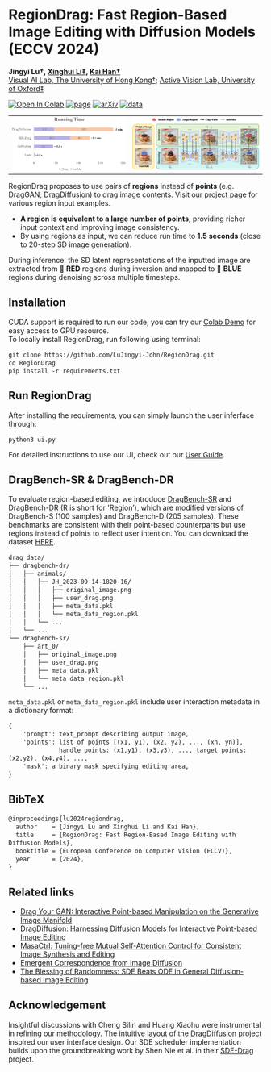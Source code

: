# RegionDrag: Fast Region-Based Image Editing with Diffusion Models (ECCV 2024)
 **Jingyi Lu†, [Xinghui Li‡](https://xinghui-li.github.io/), [Kai Han†](https://www.kaihan.org/)**<br>
[Visual AI Lab, The University of Hong Kong†](https://visailab.github.io/index.html); [Active Vision Lab, University of Oxford‡](https://www.robots.ox.ac.uk/ActiveVision/)

[![Open In Colab](https://colab.research.google.com/assets/colab-badge.svg)](https://colab.research.google.com/drive/1pnq9t_1zZ8yL_Oba20eBLVZLp3glniBR?usp=sharing)
 <a href="https://visual-ai.github.io/regiondrag"><img alt='page' src="https://img.shields.io/badge/Project-Website-orange"></a>
 <a href="https://arxiv.org/abs/2407.18247"><img alt='arXiv' src="https://img.shields.io/badge/arXiv-2407.18247-b31b1b.svg"></a>
  <a href="https://drive.google.com/file/d/1rdi4Rqka8zqHTbPyhQYtFC2UdWvAeAGV/view?usp=sharing"><img alt='data' src="https://img.shields.io/badge/Download-Dataset-green.svg"></a>


<table> <tr> <td><img src="assets/time.png" width="450" alt="Time"></td> <td><img src="assets/pipe.png" width="500" alt="Pipe"></td> </tr> </table>

RegionDrag proposes to use pairs of **regions** instead of **points** (e.g. DragGAN, DragDiffusion) to drag image contents. Visit our [project page](https://visual-ai.github.io/regiondrag) for various region input examples.
- **A region is equivalent to a large number of points**, providing richer input context and improving image consistency.
- By using regions as input, we can reduce run time to **1.5 seconds** (close to 20-step SD image generation).

During inference, the SD latent representations of the inputted image are extracted from 🔴 **RED** regions during inversion and mapped to 🔵 **BLUE** regions during denoising across multiple timesteps.

## Installation
CUDA support is required to run our code, you can try our [Colab Demo](https://colab.research.google.com/drive/1pnq9t_1zZ8yL_Oba20eBLVZLp3glniBR?usp=sharing) for easy access to GPU resource. <br>
To locally install RegionDrag, run following using terminal:
```
git clone https://github.com/LuJingyi-John/RegionDrag.git
cd RegionDrag
pip install -r requirements.txt
```

## Run RegionDrag
After installing the requirements, you can simply launch the user inferface through:
```
python3 ui.py
```
For detailed instructions to use our UI, check out our [User Guide](./UI_GUIDE.md).

## DragBench-SR & DragBench-DR
To evaluate region-based editing, we introduce [DragBench-SR](https://github.com/ML-GSAI/SDE-Drag) and [DragBench-DR](https://github.com/Yujun-Shi/DragDiffusion/) (R is short for 'Region’), which are modified versions of DragBench-S (100 samples) and DragBench-D (205 samples). These benchmarks are consistent with their point-based counterparts but use regions instead of points to reflect user intention. You can download the dataset [HERE](https://drive.google.com/file/d/1rdi4Rqka8zqHTbPyhQYtFC2UdWvAeAGV/view?usp=sharing).


```
drag_data/
├── dragbench-dr/
│   ├── animals/
│   │   ├── JH_2023-09-14-1820-16/
│   │   │   ├── original_image.png
│   │   │   ├── user_drag.png
│   │   │   ├── meta_data.pkl
│   │   │   └── meta_data_region.pkl
│   │   └── ...
│   └── ...
└── dragbench-sr/
    ├── art_0/
    │   ├── original_image.png
    │   ├── user_drag.png
    │   ├── meta_data.pkl
    │   └── meta_data_region.pkl
    └── ...
```
`meta_data.pkl` or `meta_data_region.pkl` include user interaction metadata in a dictionary format:

  ```
  {
      'prompt': text_prompt describing output image,
      'points': list of points [(x1, y1), (x2, y2), ..., (xn, yn)], 
                handle points: (x1,y1), (x3,y3), ..., target points: (x2,y2), (x4,y4), ...,
      'mask': a binary mask specifying editing area,
  }
  ```

## BibTeX
```
@inproceedings{lu2024regiondrag,
  author    = {Jingyi Lu and Xinghui Li and Kai Han},
  title     = {RegionDrag: Fast Region-Based Image Editing with Diffusion Models},
  booktitle = {European Conference on Computer Vision (ECCV)},
  year      = {2024},
}
```

## Related links
* [Drag Your GAN: Interactive Point-based Manipulation on the Generative Image Manifold](https://vcai.mpi-inf.mpg.de/projects/DragGAN/)
* [DragDiffusion: Harnessing Diffusion Models for Interactive Point-based Image Editing](https://github.com/Yujun-Shi/DragDiffusion/)
* [MasaCtrl: Tuning-free Mutual Self-Attention Control for Consistent Image Synthesis and Editing](https://ljzycmd.github.io/projects/MasaCtrl/)
* [Emergent Correspondence from Image Diffusion](https://diffusionfeatures.github.io/)
* [The Blessing of Randomness: SDE Beats ODE in General Diffusion-based Image Editing](https://github.com/ML-GSAI/SDE-Drag)

## Acknowledgement
Insightful discussions with Cheng Silin and Huang Xiaohu were instrumental in refining our methodology. The intuitive layout of the [DragDiffusion](https://github.com/Yujun-Shi/DragDiffusion/) project inspired our user interface design. Our SDE scheduler implementation builds upon the groundbreaking work by Shen Nie et al. in their [SDE-Drag](https://github.com/ML-GSAI/SDE-Drag) project.


